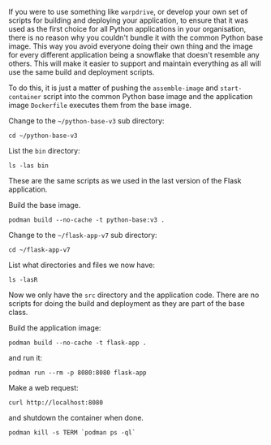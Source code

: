 If you were to use something like `warpdrive`, or develop your own set of scripts for building and deploying your application, to ensure that it was used as the first choice for all Python applications in your organisation, there is no reason why you couldn't bundle it with the common Python base image. This way you avoid everyone doing their own thing and the image for every different application being a snowflake that doesn't resemble any others. This will make it easier to support and maintain everything as all will use the same build and deployment scripts.

To do this, it is just a matter of pushing the `assemble-image` and `start-container` script into the common Python base image and the application image `Dockerfile` executes them from the base image.

Change to the `~/python-base-v3` sub directory:

```execute
cd ~/python-base-v3
```

List the `bin` directory:

```execute
ls -las bin
```

These are the same scripts as we used in the last version of the Flask application.

Build the base image.

```execute
podman build --no-cache -t python-base:v3 .
```

Change to the `~/flask-app-v7` sub directory:

```execute
cd ~/flask-app-v7
```

List what directories and files we now have:

```execute
ls -lasR
```

Now we only have the `src` directory and the application code. There are no scripts for doing the build and deployment as they are part of the base class.

Build the application image:

```execute
podman build --no-cache -t flask-app .
```

and run it:

```execute
podman run --rm -p 8080:8080 flask-app
```

Make a web request:

```execute-2
curl http://localhost:8080
```

and shutdown the container when done.

```execute-2
podman kill -s TERM `podman ps -ql`
```
